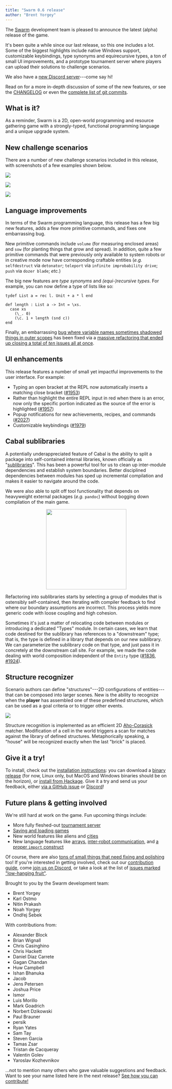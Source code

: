 ```yaml
---
title: "Swarm 0.6 release"
author: "Brent Yorgey"
---
```


The [Swarm](https://github.com/swarm-game/swarm/) development team is
pleased to announce the latest (alpha) release of the game.

It's been quite a while since our last release, so this one includes a
lot.  Some of the biggest highlights include native Windows support,
customizable keybindings, type synonyms and equirecursive types, a ton
of small UI improvements, and a prototype tournament server where
players can upload their solutions to challenge scenarios.

We also have a [new Discord server][discord]---come say hi!

Read on for a more in-depth discussion of some of the new features, or
see the [CHANGELOG](https://github.com/swarm-game/swarm/blob/main/CHANGELOG.md) or even the [complete list of git
commits](https://github.com/swarm-game/swarm/commits/main/?since=2023-11-01&until=2024-06-23).

## What is it?

As a reminder, Swarm is a 2D, open-world programming and resource
gathering game with a strongly-typed, functional programming language
and a unique upgrade system.

## New challenge scenarios

There are a number of new challenge scenarios included in this
release, with screenshots of a few examples shown below.

![](../gallery/beekeeping.png)

![](../gallery/fishing.png)

![](../gallery/dimsum.png)

## Language improvements

In terms of the Swarm programming language, this release has a few big
new features, adds a few more primitive commands, and fixes one embarrassing bug.

New primitive commands include `volume` (for measuring enclosed
areas) and `sow` (for planting things that grow and spread). In
addition, quite a few primitive commands that were previously only available
to system robots or in creative mode now have corresponding craftable
entities (*e.g.* `selfdestruct` via `detonator`; `teleport` via `infinite
improbability drive`; `push` via `dozer blade`; *etc.*)

The big new features are *type synonyms* and *(equi-)recursive types*.
For example, you can now define a type of lists like so:

```
tydef List a = rec l. Unit + a * l end

def length : List a -> Int = \xs.
  case xs
    (\_. 0)
    (\c. 1 + length (snd c))
end
```

Finally, an embarrassing [bug where variable names sometimes shadowed
things in outer
scopes](https://github.com/swarm-game/swarm/issues/681) has been fixed
via a [massive refactoring that ended up closing a total of *ten*
issues all at once](https://github.com/swarm-game/swarm/pull/1928).

## UI enhancements

This release features a number of small yet impactful improvements to
the user interface.  For example:

- Typing an open bracket at the REPL now automatically inserts a
  matching close bracket ([#1953](https://github.com/swarm-game/swarm/pull/1953))
- Rather than highlight the entire REPL input in red when there is an
  error, now only the specific portion indicated as the source of the
  error is highlighted ([#1957](https://github.com/swarm-game/swarm/pull/1957))
- Popup notifications for new achievements, recipes, and commands ([#2027](https://github.com/swarm-game/swarm/pull/2027))
- Customizable keybindings ([#1979](https://github.com/swarm-game/swarm/pull/1979))

## Cabal sublibraries

A potentially underappreciated feature of Cabal is the ability to split a package into self-contained internal
libraries, known officially as "[sublibraries](https://cabal.readthedocs.io/en/stable/cabal-package-description-file.html#library)".
This has been a powerful tool for us to clean up inter-module dependencies and establish system boundaries. Better disciplined dependencies between modules has sped up incremental compilation and makes it easier to navigate around the code.

We were also able to split off tool functionality that depends on heavyweight external packages (*e.g.* `pandoc`) without bogging down compilation of the main game.

<div style="text-align:center;">
<img src="../images/sublibrary-graph.svg" width="250">
</div>

Refactoring into sublibraries starts by selecting a group of modules that is ostensibly self-contained, then iterating with compiler feedback to find where our boundary assumptions are incorrect. This process yields more generic code with loose coupling and high cohesion.

Sometimes it's just a matter of relocating code between modules or introducing a dedicated "Types" module.
In certain cases, we learn that code destined for the sublibrary has references to a "downstream" type; that is, the type is defined in a library that depends on our new sublibrary. We can parameterize the sublibrary code on that type, and just pass it in concretely at the downstream call site.
For example, we made the code dealing with world composition independent of the `Entity` type ([#1836](https://github.com/swarm-game/swarm/pull/1836), [#1924](https://github.com/swarm-game/swarm/pull/1924)).

## Structure recognizer

Scenario authors can define "structures"---2D configurations of entities---that can be composed into larger scenes.
New is the ability to recognize when the **player** has assembled one of these predefined structures, which
can be used as a goal criteria or to trigger other events.

![](../gallery/structure-recognition.png)

Structure recognition is implemented as an efficient 2D [Aho-Corasick](https://en.wikipedia.org/wiki/Aho%E2%80%93Corasick_algorithm) matcher.
Modification of a cell in the world triggers a scan for matches against the library of defined structures.
Metaphorically speaking, a "house" will be recognized exactly when the last "brick" is placed.

## Give it a try!

To install, check out the [installation instructions][install]: you
can download a [binary release][release] (for now, Linux only, but
MacOS and Windows binaries should be on the horizon), or [install from
Hackage][hackage]. Give it a try and send us your feedback, either
[via a GitHub issue][issue] or [Discord][discord]!

[install]: https://github.com/swarm-game/swarm#installing
[release]: https://github.com/swarm-game/swarm/releases
[hackage]: https://hackage.haskell.org/package/swarm
[issue]: https://github.com/swarm-game/swarm/issues/new/choose

## Future plans & getting involved

We're still hard at work on the game. Fun upcoming things include:

- More fully fleshed-out [tournament server](https://github.com/swarm-game/swarm/pull/1798)
- [Saving and loading games][saving]
- New world features like aliens and [cities][cities]
- New language features like [arrays][arrays], [inter-robot communication][robot-comm], and [a
  proper `import` construct][import]

[cities]: https://github.com/swarm-game/swarm/issues/1944
[saving]: https://github.com/swarm-game/swarm/issues/50
[arrays]: https://github.com/swarm-game/swarm/issues/98
[robot-comm]: https://github.com/swarm-game/swarm/issues/94
[import]: https://github.com/swarm-game/swarm/issues/495

Of course, there are also [tons of small things that need fixing and
polishing][low-hanging] too! If you're interested in getting
involved, check out our [contribution guide][contrib], come [join us
on Discord][discord], or take a look at the list of
[issues marked "low-hanging fruit"][low-hanging].

[contrib]: https://github.com/swarm-game/swarm/blob/main/CONTRIBUTING.md
[low-hanging]: https://github.com/swarm-game/swarm/issues?q=is%3Aissue+is%3Aopen+label%3A%22C-Low+Hanging+Fruit%22
[discord]: https://discord.gg/kp8MuSgkPw

Brought to you by the Swarm development team:

- Brent Yorgey
- Karl Ostmo
- Nitin Prakash
- Noah Yorgey
- Ondřej Šebek

With contributions from:

- Alexander Block
- Brian Wignall
- Chris Casinghino
- Chris Hackett
- Daniel Díaz Carrete
- Gagan Chandan
- Huw Campbell
- Ishan Bhanuka
- Jacob
- Jens Petersen
- Joshua Price
- lsmor
- Luis Morillo
- Mark Goadrich
- Norbert Dzikowski
- Paul Brauner
- persik
- Ryan Yates
- Sam Tay
- Steven Garcia
- Tamas Zsar
- Tristan de Cacqueray
- Valentin Golev
- Yaroslav Kozhevnikov

...not to mention many others who gave valuable suggestions and
feedback. Want to see your name listed here in the next release?
[See how you can contribute!][contrib]

